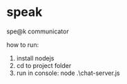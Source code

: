 # speak

spe@k communicator

how to run:
1. install nodejs
2. cd to project folder
3. run in console: node .\chat-server.js
